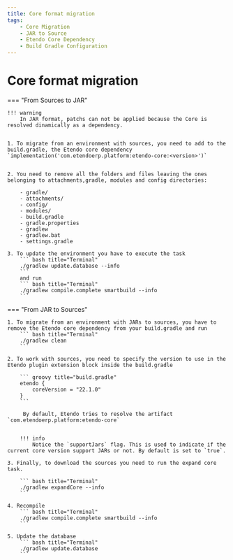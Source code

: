 ```yaml
---
title: Core format migration
tags:
    - Core Migration
    - JAR to Source
    - Etendo Core Dependency
    - Build Gradle Configuration
---
```


# Core format migration

=== "From Sources to JAR"

    !!! warning
        In JAR format, patchs can not be applied because the Core is resolved dinamically as a dependency.


    1. To migrate from an environment with sources, you need to add to the build.gradle, the Etendo core dependency 
    `implementation('com.etendoerp.platform:etendo-core:<version>')`


    2. You need to remove all the folders and files leaving the ones belonging to attachments,gradle, modules and config directories:

        - gradle/
        - attachments/
        - config/
        - modules/ 
        - build.gradle
        - gradle.properties
        - gradlew
        - gradlew.bat
        - settings.gradle

    3. To update the environment you have to execute the task
        ``` bash title="Terminal" 
        ./gradlew update.database --info
        ```
        and run
        ``` bash title="Terminal" 
        ./gradlew compile.complete smartbuild --info
        ```

=== "From JAR to Sources"

    1. To migrate from an environment with JARs to sources, you have to remove the Etendo core dependency from your build.gradle and run
        ``` bash title="Terminal" 
        ./gradlew clean
        ```

    2. To work with sources, you need to specify the version to use in the Etendo plugin extension block inside the build.gradle

        ``` groovy title="build.gradle"
        etendo {
            coreVersion = "22.1.0"
        }
        ```

         By default, Etendo tries to resolve the artifact `com.etendoerp.platform:etendo-core`


        !!! info
            Notice the `supportJars` flag. This is used to indicate if the current core version support JARs or not. By default is set to `true`.

    3. Finally, to download the sources you need to run the expand core task.

        ``` bash title="Terminal"
        ./gradlew expandCore --info
        ```

    4. Recompile
        ``` bash title="Terminal"
        ./gradlew compile.complete smartbuild --info
        ```

    5. Update the database
        ``` bash title="Terminal"
        ./gradlew update.database
        ```
